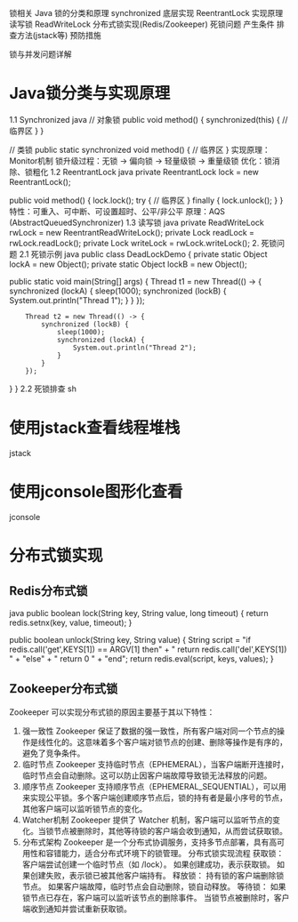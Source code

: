 锁相关
   Java 锁的分类和原理
   synchronized 底层实现
   ReentrantLock 实现原理
   读写锁 ReadWriteLock
   分布式锁实现(Redis/Zookeeper)
   死锁问题
   产生条件
   排查方法(jstack等)
   预防措施


锁与并发问题详解
# Java锁分类与实现原理
1.1 Synchronized
   java
   // 对象锁
   public void method() {
   synchronized(this) {
   // 临界区
   }
   }

// 类锁
public static synchronized void method() {
// 临界区
}
实现原理：Monitor机制
锁升级过程：无锁 -> 偏向锁 -> 轻量级锁 -> 重量级锁
优化：锁消除、锁粗化
1.2 ReentrantLock
java
private ReentrantLock lock = new ReentrantLock();

public void method() {
lock.lock();
try {
// 临界区
} finally {
lock.unlock();
}
}
特性：可重入、可中断、可设置超时、公平/非公平
原理：AQS (AbstractQueuedSynchronizer)
1.3 读写锁
java
private ReadWriteLock rwLock = new ReentrantReadWriteLock();
private Lock readLock = rwLock.readLock();
private Lock writeLock = rwLock.writeLock();
2. 死锁问题
   2.1 死锁示例
   java
   public class DeadLockDemo {
   private static Object lockA = new Object();
   private static Object lockB = new Object();

   public static void main(String[] args) {
   Thread t1 = new Thread(() -> {
   synchronized (lockA) {
   sleep(1000);
   synchronized (lockB) {
   System.out.println("Thread 1");
   }
   }
   });

        Thread t2 = new Thread(() -> {
            synchronized (lockB) {
                sleep(1000);
                synchronized (lockA) {
                    System.out.println("Thread 2");
                }
            }
        });
   }
   }
   2.2 死锁排查
   sh
# 使用jstack查看线程堆栈
jstack <pid>

# 使用jconsole图形化查看
jconsole

# 分布式锁实现
## Redis分布式锁
   java
   public boolean lock(String key, String value, long timeout) {
   return redis.setnx(key, value, timeout);
   }

public boolean unlock(String key, String value) {
String script = "if redis.call('get',KEYS[1]) == ARGV[1] then" +
"   return redis.call('del',KEYS[1]) " +
"else" +
"   return 0 " +
"end";
return redis.eval(script, keys, values);
}
##  Zookeeper分布式锁
Zookeeper 可以实现分布式锁的原因主要基于其以下特性：
1. 强一致性
   Zookeeper 保证了数据的强一致性，所有客户端对同一个节点的操作是线性化的。这意味着多个客户端对锁节点的创建、删除等操作是有序的，避免了竞争条件。
2. 临时节点
   Zookeeper 支持临时节点（EPHEMERAL），当客户端断开连接时，临时节点会自动删除。这可以防止因客户端故障导致锁无法释放的问题。
3. 顺序节点
   Zookeeper 支持顺序节点（EPHEMERAL_SEQUENTIAL），可以用来实现公平锁。多个客户端创建顺序节点后，锁的持有者是最小序号的节点，其他客户端可以监听锁节点的变化。
4. Watcher机制
   Zookeeper 提供了 Watcher 机制，客户端可以监听节点的变化。当锁节点被删除时，其他等待锁的客户端会收到通知，从而尝试获取锁。
5. 分布式架构
   Zookeeper 是一个分布式协调服务，支持多节点部署，具有高可用性和容错能力，适合分布式环境下的锁管理。
   分布式锁实现流程
   获取锁：
   客户端尝试创建一个临时节点（如 /lock）。
   如果创建成功，表示获取锁。
   如果创建失败，表示锁已被其他客户端持有。
   释放锁：
   持有锁的客户端删除锁节点。
   如果客户端故障，临时节点会自动删除，锁自动释放。
   等待锁：
   如果锁节点已存在，客户端可以监听该节点的删除事件。
   当锁节点被删除时，客户端收到通知并尝试重新获取锁。
